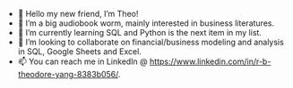 - 👋 Hello my new friend, I’m Theo! 
- 👀 I’m a big audiobook worm, mainly interested in business literatures. 
- 🌱 I’m currently learning SQL and Python is the next item in my list.
- 💞️ I’m looking to collaborate on financial/business modeling and analysis in SQL, Google Sheets and Excel. 
- 📫 You can reach me in LinkedIn @ https://www.linkedin.com/in/r-b-theodore-yang-8383b056/.

<!---
RBTheodoreYang/RBTheodoreYang is a ✨ special ✨ repository because its `README.md` (this file) appears on your GitHub profile.
You can click the Preview link to take a look at your changes.
--->
